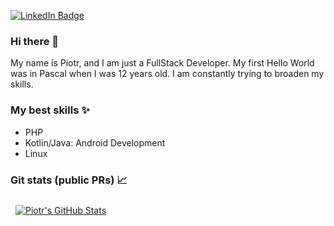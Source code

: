 [![LinkedIn Badge](https://img.shields.io/badge/LinkedIn-Piotr_Wezgraj-informational?style=social&logo=linkedin&logoColor=0A66C2)](https://www.linkedin.com/in/piotr-wezgraj/)
### Hi there 👋
My name is Piotr,  and I am just a FullStack Developer. My first Hello World was in Pascal when I was 12 years old. I am constantly trying to broaden my skills.
### My best skills ✨
- PHP
- Kotlin/Java: Android Development
- Linux
### Git stats (public PRs) 📈
<a href="https://github.com/wepiotrek">
  <img align="center" style="margin:0.5rem" src="https://github-readme-stats.vercel.app/api?username=wepiotrek&theme=dark&count_private=true" alt="Piotr's GitHub Stats" />
</a>
